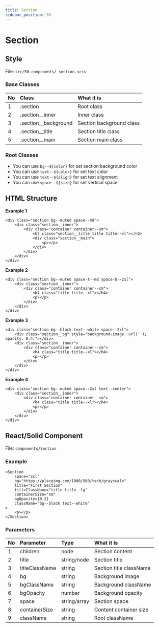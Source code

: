 ```yaml
---
title: Section
sidebar_position: 50
---
```


# Section

## Style
File: ```src/50-components/_section.scss```

### Base Classes
| No | Class | What it is |
| :-| :-| :-|
| 1 | .section | Root class |
| 2 | .section__inner | Inner class |
| 3 | .section__background | Section background class |
| 4 | .section__title | Section title class |
| 5 | .section__main | Section main class |

### Root Classes
- You can use ```bg--${color}``` for set section background color
- You can use ```text--${color}``` for set text color
- You can use ```text--${align}``` for set text alignment
- You can use ```space--${size}``` for set vertical space


## HTML Structure
**Example 1**
```
<div class="section bg--muted space--md">
    <div class="section__inner">
        <div class="container container--sm">
            <h2 class="section__title title title--xl"></h2>
            <div class="section__main">
                <p></p>
            </div>
        </div>
    </div>
</div>
```
**Example 2**
```
<div class="section bg--muted space-t--md space-b--2xl">
    <div class="section__inner">
        <div class="container container--sm">
            <h4 class="title title--xl"></h4>
            <p></p>
        </div>
    </div>
</div>
```
**Example 3**
```
<div class="section bg--black text--white space--2xl">
    <div class="section__bg" style="background-image: url(''); opacity: 0.4;"></div>
    <div class="section__inner">
        <div class="container container--sm">
            <h4 class="title title--xl"></h4>
            <p></p>
        </div>
    </div>
</div>
```
**Example 4**
```
<div class="section bg--muted space--2xl text--center">
    <div class="section__inner">
        <div class="container container--sm">
            <h4 class="title title--xl"></h4>
            <p></p>
        </div>
    </div>
</div>
```

## React/Solid Component
File: ```components/Section```
### Example
```
<Section
    space="2xl"
    bg="https://placeimg.com/1000/560/tech/grayscale"
    title="First Section"
    titleClassName="title title--lg"
    containerSize="sm"
    bgOpacity={0.2}
    className="bg--black text--white"
>
    <p></p>
</Section>
```

### Parameters
| No | Parameter | Type | What it is |
| :-| :-| :-| :-|
| 1 | children | node | Section content |
| 2 | title | string/node | Section title |
| 3 | titleClassName | string | Section title className |
| 4 | bg | string | Background image |
| 5 | bgClassName | string | Background className |
| 6 | bgOpacity | number | Background opacity |
| 7 | space | string/array | Section space |
| 8 | containerSize | string | Content container size |
| 9 | className | string | Root className |